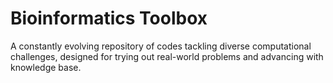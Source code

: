 # Bioinformatics Toolbox

A constantly evolving repository of codes tackling diverse computational challenges, designed for trying out real-world problems and advancing with knowledge base.
